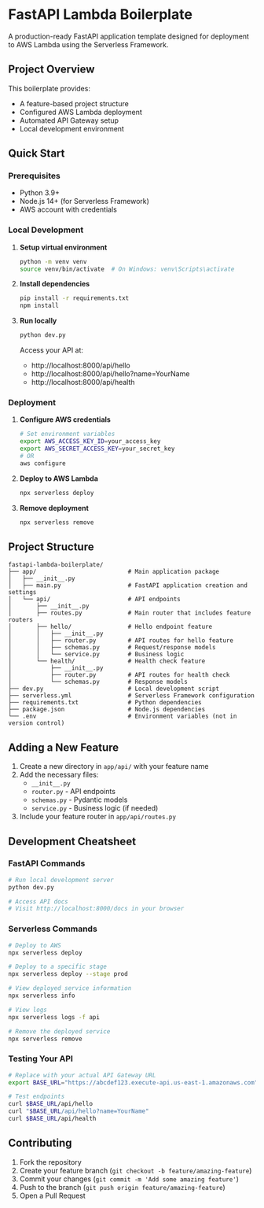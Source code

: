 # FastAPI Lambda Boilerplate

A production-ready FastAPI application template designed for deployment to AWS Lambda using the Serverless Framework.

## Project Overview

This boilerplate provides:
- A feature-based project structure
- Configured AWS Lambda deployment
- Automated API Gateway setup
- Local development environment

## Quick Start

### Prerequisites
- Python 3.9+
- Node.js 14+ (for Serverless Framework)
- AWS account with credentials

### Local Development

1. **Setup virtual environment**
   ```bash
   python -m venv venv
   source venv/bin/activate  # On Windows: venv\Scripts\activate
   ```

2. **Install dependencies**
   ```bash
   pip install -r requirements.txt
   npm install
   ```

3. **Run locally**
   ```bash
   python dev.py
   ```
   
   Access your API at:
   - http://localhost:8000/api/hello
   - http://localhost:8000/api/hello?name=YourName
   - http://localhost:8000/api/health

### Deployment

1. **Configure AWS credentials**
   ```bash
   # Set environment variables
   export AWS_ACCESS_KEY_ID=your_access_key
   export AWS_SECRET_ACCESS_KEY=your_secret_key
   # OR
   aws configure
   ```

2. **Deploy to AWS Lambda**
   ```bash
   npx serverless deploy
   ```

3. **Remove deployment**
   ```bash
   npx serverless remove
   ```

## Project Structure

```
fastapi-lambda-boilerplate/
├── app/                          # Main application package
│   ├── __init__.py
│   ├── main.py                   # FastAPI application creation and settings
│   └── api/                      # API endpoints
│       ├── __init__.py
│       ├── routes.py             # Main router that includes feature routers
│       ├── hello/                # Hello endpoint feature
│       │   ├── __init__.py
│       │   ├── router.py         # API routes for hello feature
│       │   ├── schemas.py        # Request/response models
│       │   └── service.py        # Business logic
│       └── health/               # Health check feature
│           ├── __init__.py
│           ├── router.py         # API routes for health check
│           └── schemas.py        # Response models
├── dev.py                        # Local development script
├── serverless.yml                # Serverless Framework configuration
├── requirements.txt              # Python dependencies
├── package.json                  # Node.js dependencies
└── .env                          # Environment variables (not in version control)
```

## Adding a New Feature

1. Create a new directory in `app/api/` with your feature name
2. Add the necessary files:
   - `__init__.py`
   - `router.py` - API endpoints
   - `schemas.py` - Pydantic models
   - `service.py` - Business logic (if needed)
3. Include your feature router in `app/api/routes.py`

## Development Cheatsheet

### FastAPI Commands
```bash
# Run local development server
python dev.py

# Access API docs
# Visit http://localhost:8000/docs in your browser
```

### Serverless Commands
```bash
# Deploy to AWS
npx serverless deploy

# Deploy to a specific stage
npx serverless deploy --stage prod

# View deployed service information
npx serverless info

# View logs
npx serverless logs -f api

# Remove the deployed service
npx serverless remove
```

### Testing Your API
```bash
# Replace with your actual API Gateway URL
export BASE_URL="https://abcdef123.execute-api.us-east-1.amazonaws.com"

# Test endpoints
curl $BASE_URL/api/hello
curl "$BASE_URL/api/hello?name=YourName"
curl $BASE_URL/api/health
```

## Contributing

1. Fork the repository
2. Create your feature branch (`git checkout -b feature/amazing-feature`)
3. Commit your changes (`git commit -m 'Add some amazing feature'`)
4. Push to the branch (`git push origin feature/amazing-feature`)
5. Open a Pull Request